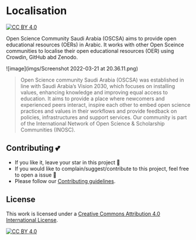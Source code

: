 # Localisation

[![CC BY 4.0][cc-by-shield]][cc-by]

Open Science Community Saudi Arabia (OSCSA) aims to provide open educational resources (OERs) in Arabic. It works with other Open Sceince communities to localise their open educational resources (OER) using Crowdin, GitHub abd Zenodo. 

![image](imgs/Screenshot 2022-03-21 at 20.36.11.png)

> Open Science community Saudi Arabia (OSCSA) was established in line with Saudi Arabia’s Vision 2030, which focuses on installing values, enhancing knowledge and improving equal access to education. It aims to provide a place where newcomers and experienced peers interact, inspire each other to embed open science practices and values in their workflows and provide feedback on policies, infrastructures and support services. Our community is part of the International Network of Open Science & Scholarship Communities (INOSC).


## Contributing :two_hearts:
- If you like it, leave your star in this project :star2:
- If you would like to complain/suggest/contribute to this project, feel free to open a issue :heart_decoration:
- Please follow our [Contributing guidelines](https://github.com/Open-Science-Community-Saudi-Arabia/localisation/blob/main/CONTRIBUTING.md). 

## License

This work is licensed under a
[Creative Commons Attribution 4.0 International License][cc-by].

[![CC BY 4.0][cc-by-image]][cc-by]

[cc-by]: http://creativecommons.org/licenses/by/4.0/
[cc-by-image]: https://i.creativecommons.org/l/by/4.0/88x31.png
[cc-by-shield]: https://img.shields.io/badge/License-CC%20BY%204.0-lightgrey.svg
